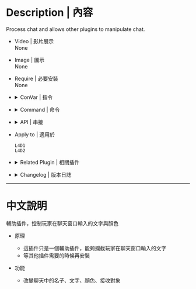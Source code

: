 # Description | 內容
Process chat and allows other plugins to manipulate chat.

* Video | 影片展示
<br/>None

* Image | 圖示
<br/>None

* Require | 必要安裝
<br/>None

* <details><summary>ConVar | 指令</summary>

	None
</details>

* <details><summary>Command | 命令</summary>

	None
</details>

* <details><summary>API | 串接</summary>

	```c++
	/**********************************************************************
	* Gets the current flags for the chat message
	* Should only be called within OnChatMessage2() or OnChatMessage_Post()
	*
	* @return		The current type of chat message (see constants) 
	**********************************************************************/
	native int GetMessageFlags();

	/**********************************************************************
	* When a player types a chat message
	*
	* NOTES:
	* Use MAXLENGTH_  constants above for formating the strings
	* Do not rely on the recipients handle to exist beyond the forward
	* Do not start another usermessage (PrintToChat) within this forward
	*
	* @param 		author						The client index of the player who sent the chat message (Byref)
	* @param 		recipients					The handle to the client index adt array of the players who should recieve the chat message
	* @param 		name						The client's name of the player who sent the chat message (Byref)
	* @param 		maxlength_name				Maximum length of name string to store to
	* @param 		message						The contents of the chat message (after any replacements)
	* @param 		maxlength_message			Maximum length of message string to store to
	* @return									Plugin_Stop to block chat message, Plugin_Changed to use overwritten values from plugin, Plugin_Continue otherwise
	**********************************************************************/
	forward Action OnChatMessage2(int &author, ArrayList recipients, char[] name, int maxlength_name, char[] message, int maxlength_message);

	/**********************************************************************
	* Called after all OnChatMessage2 forwards have been fired and the message is being broadcast.
	*
	* NOTES:
	* Use MAXLENGTH_  constants above for formating the strings
	* Do not rely on the recipients handle to exist beyond the forward
	*
	* @param 		author						The client index of the player who sent the chat message
	* @param 		recipients					The handle to the client index adt array of the players who are receiting the chat message
	* @param 		name						The client's name of the player who sent the chat message (after any replacements)
	* @param 		message						The contents of the chat message (after any replacements)
	* @noreturn
	**********************************************************************/
	forward void OnChatMessage_Post(int author, ArrayList recipients, const char[] name, const char[] message);
	```
</details>

* Apply to | 適用於
	```
	L4D1
	L4D2
	```

* <details><summary>Related Plugin | 相關插件</summary>

	1. [sm_regexfilter](https://github.com/fbef0102/Game-Private_Plugin/tree/main/Plugin_%E6%8F%92%E4%BB%B6/Anti_Griefer_%E9%98%B2%E6%83%A1%E6%84%8F%E8%B7%AF%E4%BA%BA/sm_regexfilter): Filter dirty words via Regular Expressions
		> 禁詞表，任何人打字說出髒話或敏感詞彙，字詞會被屏蔽、玩家禁言並處死，網路並非法外之地
	2. [l4d_mute_player_list](https://github.com/fbef0102/Game-Private_Plugin/tree/main/Plugin_%E6%8F%92%E4%BB%B6/Anti_Griefer_%E9%98%B2%E6%83%A1%E6%84%8F%E8%B7%AF%E4%BA%BA/l4d_mute_player_list): Player can personally mute someone chat text and mic voice.
		> 玩家可以在個人列表上封鎖其他人的語音與聊天文字
	3. [simple-chatcolors](https://github.com/fbef0102/Game-Private_Plugin/tree/main/Plugin_%E6%8F%92%E4%BB%B6/Fun_%E5%A8%9B%E6%A8%82/simple-chatcolors): Changes the colors of players chat based on config file.
		> 根據管理員或玩家身分修改聊天窗口的對話顏色
</details>

* <details><summary>Changelog | 版本日誌</summary>

	* v1.4h (2023-10-31)
		* Add *Dead* Player status when chat

	* v1.3h (2023-7-5)
		* Fixed Crash

	* v1.2h (2023-6-16)
		* Fixed error "Exception reported: Unable to end message, no message is in progress"

	* v1.1h (2023-6-15)
		* L4D1/2 Only
		* Add chinese translation 

	* v1.0h (2023-3-12)
		* Delete API OnChatMessage(int &author, ArrayList recipients, char[] name, char[] message)
        * Add API OnChatMessage2(int &author, ArrayList recipients, char[] name, int maxlength_name, char[] message, int maxlength_message)
        * Fixed translation file error in l4d1/l4d2

	* v2.3.0
		* [JoinedSenses's fork](https://github.com/JoinedSenses/SM-Custom-ChatColors-Menu)

	* 2.0.2
		* [Original Plugin by minimoney1](https://forums.alliedmods.net/showthread.php?t=198501)
</details>

- - - -
# 中文說明
輔助插件，控制玩家在聊天窗口輸入的文字與顏色

* 原理
	* 這插件只是一個輔助插件，能夠攔截玩家在聊天窗口輸入的文字
	* 等其他插件需要的時候再安裝

* 功能
	* 改變聊天中的名子、文字、顏色、接收對象

